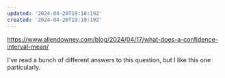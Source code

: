 ```yaml
---
updated: '2024-04-20T19:10:19Z'
created: '2024-04-20T19:10:19Z'
---
```

https://www.allendowney.com/blog/2024/04/17/what-does-a-confidence-interval-mean/

I've read a bunch of different answers to this question, but I like this one particularly.